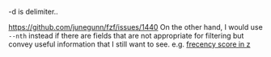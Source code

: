 

-d is delimiter..





https://github.com/junegunn/fzf/issues/1440
On the other hand, I would use `--nth` instead if there are fields that are not appropriate for filtering but convey useful information that I still want to see. e.g. [frecency score in z](https://github.com/junegunn/dotfiles/blob/3a8661bf092da877fa93f43a93630d5d328fc26c/bashrc#L457-L460)